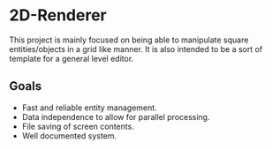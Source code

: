 # 2D-Renderer

This project is mainly focused on being able to manipulate square entities/objects in a grid like manner.
It is also intended to be a sort of template for a general level editor.

## Goals
- Fast and reliable entity management.
- Data independence to allow for parallel processing.
- File saving of screen contents.
- Well documented system.